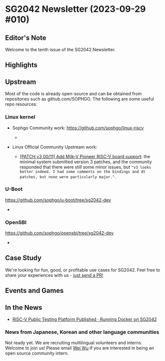 # SG2042 Newsletter (2023-09-29 #010)

## Editor's Note

Welcome to the tenth issue of the SG2042 Newsletter. 

## Highlights

## Upstream

Most of the code is already open-source and can be obtained from repositories such as github.com/SOPHGO. The following are some useful repo resources:

### Linux kernel

+ Sophgo Community work: https://github.com/sophgo/linux-riscv

  + 

+ Linux Official Community Upstream work:

  + [[PATCH v3 00/11] Add Milk-V Pioneer RISC-V board support](https://lore.kernel.org/linux-riscv/cover.1695804418.git.unicornxw@gmail.com/): the minimal system submitted version 3 patches, and the community responded that there were still some minor issues, but `"v3 looks better indeed. I had some comments on the bindings and dt patches, but none were particularly major."`.


### U-Boot

https://github.com/sophgo/u-boot/tree/sg2042-dev

+ 

### OpenSBI

https://github.com/sophgo/opensbi/tree/sg2042-dev

+ 

## Case Study

We're looking for fun, good, or profitable use cases for SG2042. Feel free to share your experiences with us - [just send a PR!](https://github.com/sophgocommunity/SG2042-Newsletter/pulls)

## Events and Games


## In the News

+ [RISC-V Public Testing Platform Published · Running Docker on SG2042](https://mp.weixin.qq.com/s/UtPAYQ1frLEb4ceG739cdQ)

### News from Japanese, Korean and other language communities

Not ready yet. We are recruiting multilingual volunteers and interns. Welcome to join us! Please email [Wei Wu](mailto:wuwei2016@iscas.ac.cn) if you are interested in being an open source community intern.
